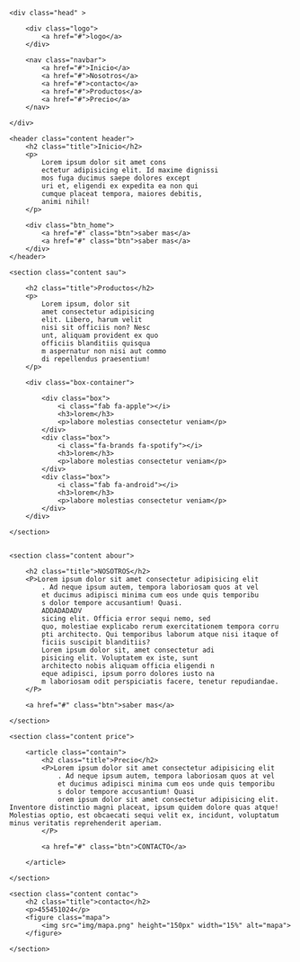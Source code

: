 <!DOCTYPE html>
<html lang="en">
<head>
    <meta charset="UTF-8">
    <meta name="viewport" content="width=device-width, initial-scale=1.0">
    <title>Document</title>
    <link rel="stylesheet" href="style.css">
    <link rel="stylesheet" href="https://cdnjs.cloudflare.com/ajax/libs/font-awesome/6.5.2/css/all.min.css" integrity="sha512-SnH5WK+bZxgPHs44uWIX+LLJAJ9/2PkPKZ5QiAj6Ta86w+fsb2TkcmfRyVX3pBnMFcV7oQPJkl9QevSCWr3W6A==" crossorigin="anonymous" referrerpolicy="no-referrer" />
</head>
<body>

    <div class="head" >

        <div class="logo">
            <a href="#">logo</a>
        </div>

        <nav class="navbar">
            <a href="#">Inicio</a>
            <a href="#">Nosotros</a>
            <a href="#">contacto</a>
            <a href="#">Productos</a>
            <a href="#">Precio</a>
        </nav>

    </div>

    <header class="content header">
        <h2 class="title">Inicio</h2>
        <p>
            Lorem ipsum dolor sit amet cons
            ectetur adipisicing elit. Id maxime dignissi
            mos fuga ducimus saepe dolores except
            uri et, eligendi ex expedita ea non qui
            cumque placeat tempora, maiores debitis, 
            animi nihil!
        </p>
    
        <div class="btn_home">
            <a href="#" class="btn">saber mas</a>
            <a href="#" class="btn">saber mas</a>
        </div>
    </header>

    <section class="content sau">

        <h2 class="title">Productos</h2>
        <p>
            Lorem ipsum, dolor sit 
            amet consectetur adipisicing 
            elit. Libero, harum velit
            nisi sit officiis non? Nesc
            unt, aliquam provident ex quo
            officiis blanditiis quisqua
            m aspernatur non nisi aut commo
            di repellendus praesentium!
        </p>

        <div class="box-container">

            <div class="box">
                <i class="fab fa-apple"></i>
                <h3>lorem</h3>
                <p>labore molestias consectetur veniam</p>
            </div>
            <div class="box">
                <i class="fa-brands fa-spotify"></i>
                <h3>lorem</h3>
                <p>labore molestias consectetur veniam</p>
            </div>
            <div class="box">
                <i class="fab fa-android"></i>
                <h3>lorem</h3>
                <p>labore molestias consectetur veniam</p>
            </div>
        </div>

    </section>

     
    <section class="content abour">

        <h2 class="title">NOSOTROS</h2>
        <P>Lorem ipsum dolor sit amet consectetur adipisicing elit
            . Ad neque ipsum autem, tempora laboriosam quos at vel
            et ducimus adipisci minima cum eos unde quis temporibu
            s dolor tempore accusantium! Quasi.
            ADDADADADV
            sicing elit. Officia error sequi nemo, sed 
            quo, molestiae explicabo rerum exercitationem tempora corru
            pti architecto. Qui temporibus laborum atque nisi itaque of
            ficiis suscipit blanditiis?
            Lorem ipsum dolor sit, amet consectetur adi
            pisicing elit. Voluptatem ex iste, sunt 
            architecto nobis aliquam officia eligendi n
            eque adipisci, ipsum porro dolores iusto na
            m laboriosam odit perspiciatis facere, tenetur repudiandae.
        </P>
        
        <a href="#" class="btn">saber mas</a>

    </section>

    <section class="content price">

        <article class="contain">
            <h2 class="title">Precio</h2>
            <P>Lorem ipsum dolor sit amet consectetur adipisicing elit
                . Ad neque ipsum autem, tempora laboriosam quos at vel
                et ducimus adipisci minima cum eos unde quis temporibu
                s dolor tempore accusantium! Quasi
                orem ipsum dolor sit amet consectetur adipisicing elit. Inventore distinctio magni placeat, ipsum quidem dolore quas atque! Molestias optio, est obcaecati sequi velit ex, incidunt, voluptatum minus veritatis reprehenderit aperiam.
            </P>

            <a href="#" class="btn">CONTACTO</a>

        </article>

    </section>

    <section class="content contac">
        <h2 class="title">contacto</h2>
        <p>455451024</p>
        <figure class="mapa">
            <img src="img/mapa.png" height="150px" width="15%" alt="mapa">
        </figure>

    </section>   
</body>
</html>
